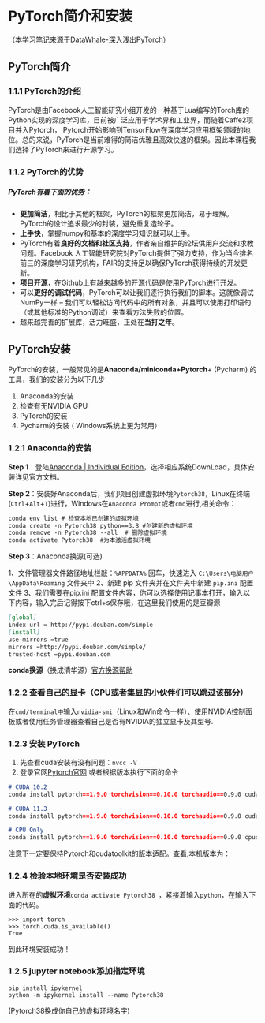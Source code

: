 # PyTorch简介和安装

（本学习笔记来源于[DataWhale-深入浅出PyTorch](https://github.com/datawhalechina/thorough_pytorch)）
## PyTorch简介

### 1.1.1 PyTorch的介绍

PyTorch是由Facebook人工智能研究小组开发的一种基于Lua编写的Torch库的Python实现的深度学习库，目前被广泛应用于学术界和工业界，而随着Caffe2项目并入Pytorch， Pytorch开始影响到TensorFlow在深度学习应用框架领域的地位。总的来说，PyTorch是当前难得的简洁优雅且高效快速的框架。因此本课程我们选择了PyTorch来进行开源学习。

### 1.1.2 PyTorch的优势

##### PyTorch有着下面的优势：

+ **更加简洁**，相比于其他的框架，PyTorch的框架更加简洁，易于理解。PyTorch的设计追求最少的封装，避免重复造轮子。
+ **上手快**，掌握numpy和基本的深度学习知识就可以上手。
+ PyTorch有着**良好的文档和社区支持**，作者亲自维护的论坛供用户交流和求教问题。Facebook 人工智能研究院对PyTorch提供了强力支持，作为当今排名前三的深度学习研究机构，FAIR的支持足以确保PyTorch获得持续的开发更新。
+ **项目开源**，在Github上有越来越多的开源代码是使用PyTorch进行开发。
+ 可以**更好的调试代码**，PyTorch可以让我们逐行执行我们的脚本。这就像调试NumPy一样 – 我们可以轻松访问代码中的所有对象，并且可以使用打印语句（或其他标准的Python调试）来查看方法失败的位置。
+ 越来越完善的扩展库，活力旺盛，正处在**当打之年**。

## PyTorch安装

PyTorch的安装，一般常见的是**Anaconda/miniconda+Pytorch**+ (Pycharm) 的工具，我们的安装分为以下几步

1. Anaconda的安装
2. 检查有无NVIDIA GPU
3. PyTorch的安装
4. Pycharm的安装 ( Windows系统上更为常用）

### 1.2.1 Anaconda的安装

**Step 1**：登陆[Anaconda | Individual Edition](https://www.anaconda.com/products/individual)，选择相应系统DownLoad，具体安装详见官方文档。

**Step 2**：安装好Anaconda后，我们项目创建虚拟环境`Pytorch38`，Linux在终端(`Ctrl`+`Alt`+`T`)进行，Windows在`Anaconda Prompt`或者`cmd`进行,相关命令：

```md
conda env list # 检查本地已创建的虚拟环境
conda create -n Pytorch38 python==3.8 #创建新的虚拟环境
conda remove -n Pytorch38 --all  # 删除虚拟环境
conda activate Pytorch38  #为本激活虚拟环境
```

**Step 3**：Anaconda换源(可选)

1、文件管理器文件路径地址栏敲：`%APPDATA%` 回车，快速进入 `C:\Users\电脑用户\AppData\Roaming` 文件夹中
2、新建 pip 文件夹并在文件夹中新建 `pip.ini` 配置文件
3、我们需要在pip.ini 配置文件内容，你可以选择使用记事本打开，输入以下内容，输入完后记得按下ctrl+s保存哦，在这里我们使用的是豆瓣源

```md
[global]
index-url = http://pypi.douban.com/simple
[install]
use-mirrors =true
mirrors =http://pypi.douban.com/simple/
trusted-host =pypi.douban.com
```
**conda换源**（换成清华源）[官方换源帮助](https://mirrors.tuna.tsinghua.edu.cn/help/anaconda/)

### 1.2.2 查看自己的显卡（CPU或者集显的小伙伴们可以跳过该部分）

在`cmd/terminal中`输入`nvidia-smi`（Linux和Win命令一样）、使用NVIDIA控制面板或者使用任务管理器查看自己是否有NVIDIA的独立显卡及其型号.

### 1.2.3 安装 PyTorch

1. 先查看cuda安装有没有问题：`nvcc -V`
2. 登录官网[Pytorch官网](https://pytorch.org/) 或者根据版本执行下面的命令
```md
# CUDA 10.2
conda install pytorch==1.9.0 torchvision==0.10.0 torchaudio==0.9.0 cudatoolkit=10.2 -c pytorch

# CUDA 11.3
conda install pytorch==1.9.0 torchvision==0.10.0 torchaudio==0.9.0 cudatoolkit=11.3 -c pytorch -c conda-forge

# CPU Only
conda install pytorch==1.9.0 torchvision==0.10.0 torchaudio==0.9.0 cpuonly -c pytorch
```
注意下一定要保持Pytorch和cudatoolkit的版本适配。[查看](https://pytorch.org/get-started/previous-versions/),本机版本为：

### 1.2.4 检验本地环境是否安装成功

进入所在的**虚拟环境**`conda activate Pytorch38 `，紧接着输入`python`，在输入下面的代码。

```shell
>>> import torch                                                      
>>> torch.cuda.is_available()
True
```
到此环境安装成功！

### 1.2.5 jupyter notebook添加指定环境

```shell
pip install ipykernel
python -m ipykernel install --name Pytorch38
```
(Pytorch38换成你自己的虚拟环境名字)


